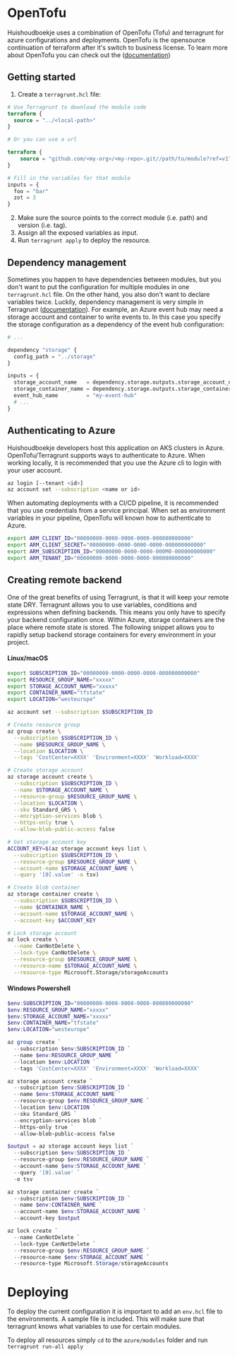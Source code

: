 # OpenTofu

Huishoudboekje uses a combination of OpenTofu (Tofu) and terragrunt for azure configurations and deployments. OpenTofu is the opensource continuation of terraform after it's switch to business license. To learn more about OpenTofu you can check out the ([documentation](https://opentofu.org/))

## Getting started

1. Create a `terragrunt.hcl` file:

```terraform
# Use Terragrunt to download the module code
terraform {
  source = "../<local-path>"
}

# Or you can use a url

terraform {
    source = "github.com/<my-org>/<my-repo>.git//path/to/module?ref=v1"
}

# Fill in the variables for that module
inputs = {
  foo = "bar"
  zot = 3
}
```

2. Make sure the source points to the correct module (i.e. path) and version (i.e. tag).
3. Assign all the exposed variables as input.
4. Run `terragrunt apply` to deploy the resource.

## Dependency management

Sometimes you happen to have dependencies between modules, but you don't want to put the configuration for multiple modules in one `terragrunt.hcl` file. On the other hand, you also don't want to declare variables twice. Luckily, dependency management is very simple in Terragrunt ([documentation](https://terragrunt.gruntwork.io/docs/reference/config-blocks-and-attributes/#dependency)). For example, an Azure event hub may need a storage account and container to write events to. In this case you specify the storage configuration as a dependency of the event hub configuration:

```terraform
# ...

dependency "storage" {
  config_path = "../storage"
}

inputs = {
  storage_account_name   = dependency.storage.outputs.storage_account_name
  storage_container_name = dependency.storage.outputs.storage_container_name
  event_hub_name         = "my-event-hub"
  # ...
}
```

## Authenticating to Azure

Huishoudboekje developers host this application on AKS clusters in Azure. OpenTofu/Terragrunt supports ways to authenticate to Azure. When working locally, it is recommended that you use the Azure cli to login with your user account.

```bash
az login [--tenant <id>]
az account set --subscription <name or id>
```

When automating deployments with a CI/CD pipeline, it is recommended that you use credentials from a service principal. When set as environment variables in your pipeline, OpenTofu will known how to authenticate to Azure.

```bash
export ARM_CLIENT_ID="00000000-0000-0000-0000-000000000000"
export ARM_CLIENT_SECRET="00000000-0000-0000-0000-000000000000"
export ARM_SUBSCRIPTION_ID="00000000-0000-0000-000M0-000000000000"
export ARM_TENANT_ID="00000000-0000-0000-0000-000000000000"
```

## Creating remote backend

One of the great benefits of using Terragrunt, is that it will keep your remote state DRY. Terragrunt allows you to use variables, conditions and expressions when defining backends. This means you only have to specify your backend configuration once. Within Azure, storage containers are the place where remote state is stored. The following snippet allows you to rapidly setup backend storage containers for every environment in your project.

#### Linux/macOS

```bash
export SUBSCRIPTION_ID="00000000-0000-0000-0000-000000000000"
export RESOURCE_GROUP_NAME="xxxxx"
export STORAGE_ACCOUNT_NAME="xxxxx"
export CONTAINER_NAME="tfstate"
export LOCATION="westeurope"

az account set --subscription $SUBSCRIPTION_ID

# Create resource group
az group create \
  --subscription $SUBSCRIPTION_ID \
  --name $RESOURCE_GROUP_NAME \
  --location $LOCATION \
  --tags 'CostCenter=XXXX' 'Environment=XXXX' 'Workload=XXXX'

# Create storage account
az storage account create \
  --subscription $SUBSCRIPTION_ID \
  --name $STORAGE_ACCOUNT_NAME \
  --resource-group $RESOURCE_GROUP_NAME \
  --location $LOCATION \
  --sku Standard_GRS \
  --encryption-services blob \
  --https-only true \
  --allow-blob-public-access false

# Get storage account key
ACCOUNT_KEY=$(az storage account keys list \
  --subscription $SUBSCRIPTION_ID \
  --resource-group $RESOURCE_GROUP_NAME \
  --account-name $STORAGE_ACCOUNT_NAME \
  --query '[0].value' -o tsv)

# Create blob container
az storage container create \
  --subscription $SUBSCRIPTION_ID \
  --name $CONTAINER_NAME \
  --account-name $STORAGE_ACCOUNT_NAME \
  --account-key $ACCOUNT_KEY

# Lock storage account
az lock create \
  --name CanNotDelete \
  --lock-type CanNotDelete \
  --resource-group $RESOURCE_GROUP_NAME \
  --resource-name $STORAGE_ACCOUNT_NAME \
  --resource-type Microsoft.Storage/storageAccounts
```

#### Windows Powershell

```ps1
$env:SUBSCRIPTION_ID="00000000-0000-0000-0000-000000000000"
$env:RESOURCE_GROUP_NAME="xxxxx"
$env:STORAGE_ACCOUNT_NAME="xxxxx"
$env:CONTAINER_NAME="tfstate"
$env:LOCATION="westeurope"

az group create `
  --subscription $env:SUBSCRIPTION_ID `
  --name $env:RESOURCE_GROUP_NAME `
  --location $env:LOCATION `
  --tags 'CostCenter=XXXX' 'Environment=XXXX' 'Workload=XXXX'

az storage account create `
  --subscription $env:SUBSCRIPTION_ID `
  --name $env:STORAGE_ACCOUNT_NAME `
  --resource-group $env:RESOURCE_GROUP_NAME `
  --location $env:LOCATION `
  --sku Standard_GRS `
  --encryption-services blob `
  --https-only true `
  --allow-blob-public-access false

$output = az storage account keys list `
  --subscription $env:SUBSCRIPTION_ID `
  --resource-group $env:RESOURCE_GROUP_NAME `
  --account-name $env:STORAGE_ACCOUNT_NAME `
  --query '[0].value' `
  -o tsv

az storage container create `
  --subscription $env:SUBSCRIPTION_ID `
  --name $env:CONTAINER_NAME `
  --account-name $env:STORAGE_ACCOUNT_NAME `
  --account-key $output

az lock create `
  --name CanNotDelete `
  --lock-type CanNotDelete `
  --resource-group $env:RESOURCE_GROUP_NAME `
  --resource-name $env:STORAGE_ACCOUNT_NAME `
  --resource-type Microsoft.Storage/storageAccounts
```

# Deploying

To deploy the current configuration it is important to add an `env.hcl` file to the environments. A sample file is included.
This will make sure that terragrunt knows what variables to use for certain modules.

To deploy all resources simply `cd` to the `azure/modules` folder and run `terragrunt run-all apply`
